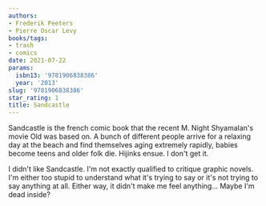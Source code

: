 ```yaml
---
authors:
- Frederik Peeters
- Pierre Oscar Levy
books/tags:
- trash
- comics
date: 2021-07-22
params:
  isbn13: '9781906838386'
  year: '2013'
slug: '9781906838386'
star_rating: 1
title: Sandcastle
---
```


Sandcastle is the french comic book that the recent M. Night Shyamalan's movie Old was based on. A bunch of different people arrive for a relaxing day at the beach and find themselves aging extremely rapidly, babies become teens and older folk die. Hijinks ensue. I don't get it.

<!--more-->

I didn't like Sandcastle. I'm not exactly qualified to critique graphic novels. I'm either too stupid to understand what it's trying to say or it's not trying to say anything at all. Either way, it didn't make me feel anything... Maybe I'm dead inside?
